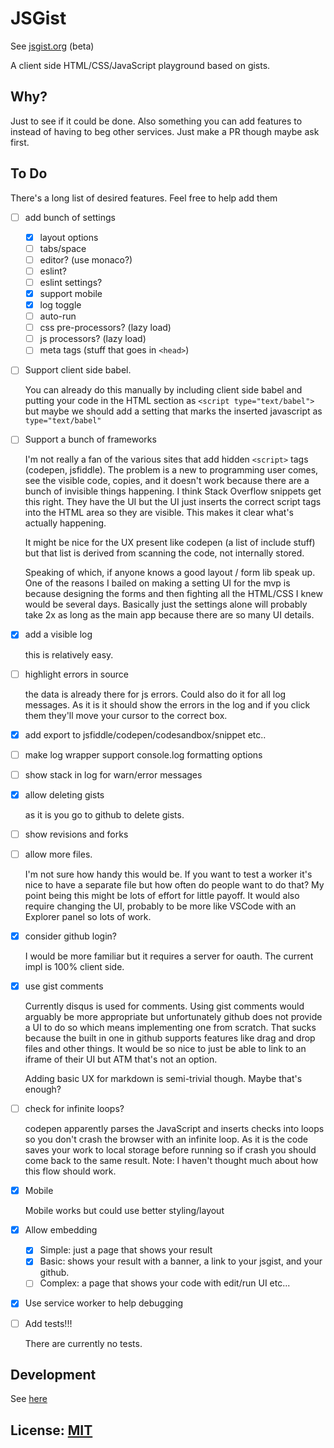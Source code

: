 # JSGist

See [jsgist.org](https://jsgist.org) (beta)

A client side HTML/CSS/JavaScript playground based on gists.

## Why? 

Just to see if it could be done. Also something you can add
features to instead of having to beg other services. Just make a PR
though maybe ask first.

## To Do

There's a long list of desired features. Feel free to help add them

- [ ] add bunch of settings

  - [X] layout options
  - [ ] tabs/space
  - [ ] editor? (use monaco?)
  - [ ] eslint?
  - [ ] eslint settings?
  - [X] support mobile
  - [X] log toggle
  - [ ] auto-run
  - [ ] css pre-processors? (lazy load)
  - [ ] js processors? (lazy load)
  - [ ] meta tags (stuff that goes in `<head>`)

- [ ] Support client side babel.

  You can already do this manually by including client side babel
  and putting your code in the HTML section as `<script type="text/babel">`
  but maybe we should add a setting that marks the inserted javascript
  as `type="text/babel"`

- [ ] Support a bunch of frameworks

  I'm not really a fan of the various sites that add hidden `<script>`
  tags (codepen, jsfiddle). The problem is a new to programming user
  comes, see the visible code, copies, and it doesn't work because
  there are a bunch of invisible things happening. I think Stack 
  Overflow snippets get this right. They have the UI but the UI just
  inserts the correct script tags into the HTML area so they are
  visible. This makes it clear what's actually happening.

  It might be nice for the UX present like codepen (a list of include stuff)
  but that list is derived from scanning the code, not internally stored.

  Speaking of which, if anyone knows a good layout / form lib speak up.
  One of the reasons I bailed on making a setting UI for the mvp is because
  designing the forms and then fighting all the HTML/CSS I knew would be
  several days. Basically just the settings alone will probably take 2x
  as long as the main app because there are so many UI details.

- [X] add a visible log

  this is relatively easy.
  
- [ ] highlight errors in source

  the data is already there for js errors. Could also do it for all
  log messages. As it is it should show the errors in the log
  and if you click them they'll move your cursor to the correct box.

- [X] add export to jsfiddle/codepen/codesandbox/snippet etc..

- [ ] make log wrapper support console.log formatting options

- [ ] show stack in log for warn/error messages

- [X] allow deleting gists

  as it is you go to github to delete gists.

- [ ] show revisions and forks

- [ ] allow more files.

  I'm not sure
  how handy this would be. If you want to test a worker it's nice to have a
  separate file but how often do people want to do that? My point being this
  might be lots of effort for little payoff. It would also require changing the
  UI, probably to be more like VSCode with an Explorer panel so lots of work.

- [X] consider github login?

  I would be more familiar but it requires a server for oauth. The current impl
  is 100% client side.

- [X] use gist comments

  Currently disqus is used for comments. Using gist comments
  would arguably be more appropriate but unfortunately github
  does not provide a UI to do so which means implementing one
  from scratch. That sucks because the built in one in github
  supports features like drag and drop files and other things.
  It would be so nice to just be able to link to an iframe
  of their UI but ATM that's not an option.

  Adding basic UX for markdown is semi-trivial though. Maybe
  that's enough?

- [ ] check for infinite loops?

  codepen apparently parses the JavaScript and inserts checks into loops
  so you don't crash the browser with an infinite loop. As it is the code
  saves your work to local storage before running so if crash you should 
  come back to the same result. Note: I haven't thought much about how
  this flow should work.

- [X] Mobile

  Mobile works but could use better styling/layout

- [X] Allow embedding

  - [X] Simple: just a page that shows your result
  - [X] Basic: shows your result with a banner, a link to your jsgist, and your github.
  - [ ] Complex: a page that shows your code with edit/run UI etc...

- [X] Use service worker to help debugging

- [ ] Add tests!!!

  There are currently no tests.

## Development

See [here](DEVELOPMENT.md)

## License: [MIT](LICENSE.md)
